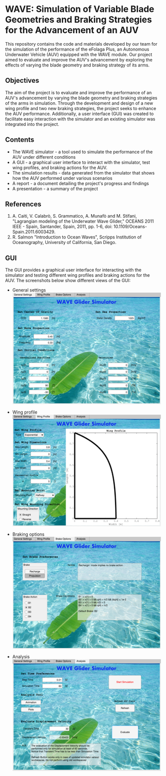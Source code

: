 # WAVE: Simulation of Variable Blade Geometries and Braking Strategies for the Advancement of an AUV


This repository contains the code and materials developed by our team for the simulation of the performance of the eFolaga Plus, an Autonomous Underwater Vehicle (AUV) equipped with the WAVE module. Our project aimed to evaluate and improve the AUV's advancement by exploring the effects of varying the blade geometry and braking strategy of its arms.


## Objectives
The aim of the project is to evaluate and improve the performance of an AUV's advancement by varying the blade geometry and braking strategies of the arms in simulation. Through the development and design of a new wing profile and two new braking strategies, the project seeks to enhance the AUV performance. Additionally, a user interface (GUI) was created to facilitate easy interaction with the simulator and an existing simulator was integrated into the project.


## Contents
* The WAVE simulator - a tool used to simulate the performance of the AUV under different conditions
* A GUI - a graphical user interface to interact with the simulator, test wing profiles, and braking actions for the AUV.
* The simulation results - data generated from the simulator that shows how the AUV performed under various scenarios
* A report - a document detailing the project's progress and findings
* A presentation - a summary of the project


## References
1. <a id="references-1"></a>A. Caiti, V. Calabrò, S. Grammatico, A. Munafò and M. Stifani, "Lagrangian modeling of the Underwater Wave Glider," OCEANS 2011 IEEE - Spain, Santander, Spain, 2011, pp. 1-6, doi: 10.1109/Oceans-Spain.2011.6003429.
2. <a id="references-2"></a>R. Salmon "Introduction to Ocean Waves", Scripps Institution of Oceanography, University of California, San Diego.


## GUI

The GUI provides a graphical user interface for interacting with the simulator and testing different wing profiles and braking actions for the AUV. The screenshots below show different views of the GUI:

* General settings
![](img/gui/gui_1.png)

* Wing profile
![](img/gui/gui_2.png)

* Braking options
![](img/gui/gui_3.png)

* Analysis
![](img/gui/gui_4.png)